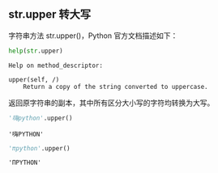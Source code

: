 ## str.upper 转大写

字符串方法 str.upper()，Python 官方文档描述如下：


```python
help(str.upper)
```

    Help on method_descriptor:
    
    upper(self, /)
        Return a copy of the string converted to uppercase.
    
    

返回原字符串的副本，其中所有区分大小写的字符均转换为大写。


```python
'嗨python'.upper()
```




    '嗨PYTHON'




```python
'πpython'.upper()
```




    'ΠPYTHON'


